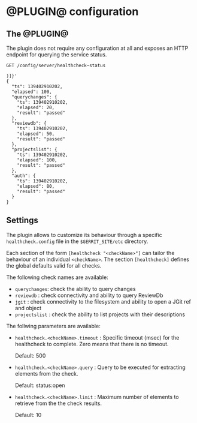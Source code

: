 @PLUGIN@ configuration
======================

The @PLUGIN@
------------

The plugin does not require any configuration at all and exposes an HTTP
endpoint for querying the service status.

```
GET /config/server/healthcheck~status

)]}'
{
  "ts": 139402910202,
  "elapsed": 100,
  "querychanges": {
    "ts": 139402910202,
    "elapsed": 20,
    "result": "passed"
  },
  "reviewdb": {
    "ts": 139402910202,
    "elapsed": 50,
    "result": "passed"
  },
  "projectslist": {
    "ts": 139402910202,
    "elapsed": 100,
    "result": "passed"
  },
  "auth": {
    "ts": 139402910202,
    "elapsed": 80,
    "result": "passed"
  }
}
```

Settings
--------

The plugin allows to customize its behaviour through a specific
`healthcheck.config` file in the `$GERRIT_SITE/etc` directory.

Each section of the form `[healthcheck "<checkName>"]` can tailor the
behaviour of an individual `<checkName>`. The section `[healthcheck]`
defines the global defaults valid for all checks.

The following check names are available:

- `querychanges`: check the ability to query changes
- `reviewdb` : check connectivity and ability to query ReviewDb
- `jgit` : check connectivity to the filesystem and ability to open a JGit ref and object
- `projectslist` : check the ability to list projects with their descriptions

The follwing parameters are available:

- `healthcheck.<checkName>.timeout` : Specific timeout (msec) for the
  healthcheck to complete. Zero means that there is no timeout.

  Default: 500

- `healthcheck.<checkName>.query` : Query to be executed for extracting
   elements from the check.

  Default: status:open

- `healthcheck.<checkName>.limit` : Maximum number of elements to retrieve from
  the the check results.

  Default: 10
